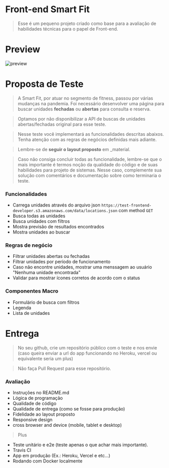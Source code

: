 # Front-end Smart Fit
> Esse é um pequeno projeto criado como base para a avaliação de habilidades técnicas para o papel de Front-end.

# Preview

![preview](preview.png)

# Proposta de Teste
> A Smart Fit, por atuar no segmento de fitness, passou por várias mudanças na pandemia. Foi necessário desenvolver uma página para buscar unidades **fechadas** ou **abertas** para consulta e reserva.

> Optamos por não disponibilizar a API de buscas de unidades abertas/fechadas original para esse teste.

> Nesse teste você implementará as funcionalidades descritas abaixos. Tenha atenção com as regras de negócios definidas mais adiante.

> Lembre-se de **seguir o layout proposto** em _material.

> Caso não consiga concluir todas as funcionalidade, lembre-se que o mais importante é termos noção da qualidade do código e de suas habilidades para projeto de sistemas. Nesse caso, complemente sua solução com comentários e documentação sobre como terminaria o teste.

### Funcionalidades
- Carrega unidades através do arquivo json `https://test-frontend-developer.s3.amazonaws.com/data/locations.json` com method `GET`
- Busca todas as unidades
- Busca unidades com filtros
- Mostra previsão de resultados encontrados
- Mostra unidades ao buscar

### Regras de negócio
- Filtrar unidades abertas ou fechadas
- Filtrar unidades por período de funcionamento
- Caso não encontre unidades, mostrar uma menssagem ao usuário "Nenhuma unidade encontrada"
- Validar para mostrar ícones corretos de acordo com o status

### Componentes Macro
- Formulário de busca com filtros
- Legenda
- Lista de unidades

# Entrega
> No seu github, crie um repositório público com o teste e nos envie (caso queira enviar a url do app funcionando no Heroku, vercel ou equivalente seria um plus)

> Não faça Pull Request para esse repositório.

### Avaliação
- Instruções no README.md
- Lógica de programação
- Qualidade de código
- Qualidade de entrega (como se fosse para produção)
- Fidelidade ao layout proposto
- Responsive design
- cross browser and device (mobile, tablet e desktop)

> Plus
- Teste unitário e e2e (teste apenas o que achar mais importante).
- Travis CI
- App em produção (Ex.: Heroku, Vercel e etc...)
- Rodando com Docker localmente
